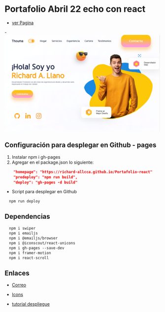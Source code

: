# Portafolio Abril 22 echo con react

- [ver Pagina](https://bright-peony-dc37e6.netlify.app/)

<!-- <img src="./src/assets/potafolio-react.png" > -->
-![Vista Previa](./src/assets/potafolio-react.png)

## Configuración para desplegar en Github - pages

1. Instalar npm i gh-pages
2. Agregar en el package.json lo siguiente:

``` json
    "homepage": "https://richard-allcca.github.io/Portafolio-react"
    "predeploy": "npm run build",
    "deploy": "gh-pages -d build"
```

- Script para desplegar en Github

``` npm
  npm run deploy
```

## Dependencias

``` npm
  npm i swiper
  npm i emailjs
  npm i @emailjs/browser
  npm i @iconscout/react-unicons
  npm i gh-pages --save-dev
  npm i framer-motion
  npm i react-scroll
```

## Enlaces

- [Correo](https://www.emailjs.com/)
- [Icons](https://iconscout.com/unicons)

- [tutorial despliegue](https://www.youtube.com/watch?v=82XNPIiHvOQ)
